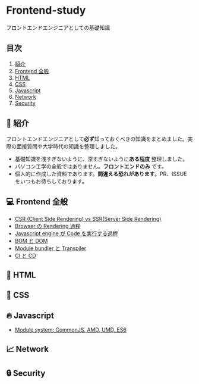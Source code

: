 # Frontend-study

フロントエンドエンジニアとしての基礎知識

## 目次

1.  [紹介](#tada-紹介)
2.  [Frontend 全般](#computer-Frontend-全般)
3.  [HTML](#page_with_curl-html)
4.  [CSS](#lipstick-css)
5.  [Javascript](#fire-javascript)
6.  [Network](#chart_with_upwards_trend-Network)
7.  [Security](#lock-Security)

## :tada: 紹介

フロントエンドエンジニアとして**必ず**知っておくべきの知識をまとめました。実際の面接質問や大学時代の知識を整理しました。

-   基礎知識を浅すぎないように、深すぎないように**ある程度** 整理しました。
-   パソコン工学の全般ではありません。**フロントエンドのみ** です。
-   個人的に作成した資料であります。**間違える恐れがあります**。PR、ISSUE をいつもお待ちしております。

## :computer: Frontend 全般

-   [CSR (Client Side Rendering) vs SSR(Server Side Rendering)](https://github.com/TERADA-DANTE/frontend-study/blob/master/Notes/frontend/csr-ssr.md)
-   [Browser の Rendering 過程](https://github.com/TERADA-DANTE/frontend-study/blob/master/Notes/frontend/browser-rendering.md)
-   [Javascript engine が Code を実行する過程](https://github.com/TERADA-DANTE/frontend-study/blob/master/Notes/frontend/engine.md)
-   [BOM と DOM](https://github.com/TERADA-DANTE/frontend-study/blob/master/Notes/frontend/bom-dom.md)
-   [Module bundler と Transpiler](https://github.com/TERADA-DANTE/frontend-study/blob/master/Notes/frontend/bundler-transpiler.md)
-   [CI と CD](https://github.com/TERADA-DANTE/frontend-study/blob/master/Notes/frontend/ci-cd.md)

## :page_with_curl: HTML

## :lipstick: CSS

## :fire: Javascript

<!--
-   [Ajax](https://github.com/TERADA-DANTE/frontend-study/blob/master/Notes/javascript/ajax.md)
-   [이벤트 위임 (Event Delegation)](https://github.com/TERADA-DANTE/frontend-study/blob/master/Notes/javascript/event-delegation.md)
-   [실행 컨텍스트 (Execution Context)](https://github.com/TERADA-DANTE/frontend-study/blob/master/Notes/javascript/execution-context.md)
-   [스코프 (Scope)](https://github.com/TERADA-DANTE/frontend-study/blob/master/Notes/javascript/scope.md)
-   [호이스팅 (Hoisting)](https://github.com/TERADA-DANTE/frontend-study/blob/master/Notes/javascript/hoisting.md)
-   [클로저 (Closure)](https://github.com/TERADA-DANTE/frontend-study/blob/master/Notes/javascript/closure.md)
-   [네이티브 객체 vs 호스트 객체](https://github.com/TERADA-DANTE/frontend-study/blob/master/Notes/javascript/native-host.md)
-   [this의 바인딩](https://github.com/TERADA-DANTE/frontend-study/blob/master/Notes/javascript/this.md)
-   [var vs let vs const](https://github.com/TERADA-DANTE/frontend-study/blob/master/Notes/javascript/var-let-const.md)
-   [IIFE (Immediately-Invoked Function Expression)](https://github.com/TERADA-DANTE/frontend-study/blob/master/Notes/javascript/iife.md) -->

-   [Module system: CommonJS, AMD, UMD, ES6](https://github.com/TERADA-DANTE/frontend-study/blob/master/Notes/javascript/module.md)
<!-- -   [콜 스택(Call stack)과 힙(Heap)](https://github.com/TERADA-DANTE/frontend-study/blob/master/Notes/javascript/stack-heap.md)
-   [이벤트 루프 (Event loop)](https://github.com/TERADA-DANTE/frontend-study/blob/master/Notes/javascript/event-loop.md)
-   [프로토타입 (Prototype)](https://github.com/TERADA-DANTE/frontend-study/blob/master/Notes/javascript/prototype.md)
-   [== vs ===](https://github.com/TERADA-DANTE/frontend-study/blob/master/Notes/javascript/identity-equal.md)
-   [엄격 모드 (Strict mode)](https://github.com/TERADA-DANTE/frontend-study/blob/master/Notes/javascript/strict-mode.md)
-   [new의 동작방식](https://github.com/TERADA-DANTE/frontend-study/blob/master/Notes/javascript/new.md)
-   [ES6 (2015) 의 특징들](https://github.com/TERADA-DANTE/frontend-study/blob/master/Notes/javascript/es6.md)
-   [ES7 (ES2016) ~ ES8 (ES2017) 의 특징들](https://github.com/TERADA-DANTE/frontend-study/blob/master/Notes/javascript/es7-es8.md)
-   [ES9 (ES2018) ~ ES10 (ES2019) 의 특징들](https://github.com/TERADA-DANTE/frontend-study/blob/master/Notes/javascript/es9-es10.md)
-   [ES11 (ES2020) 의 특징들](https://github.com/TERADA-DANTE/frontend-study/blob/master/Notes/javascript/es11.md) -->

## :chart_with_upwards_trend: Network

## :lock: Security
